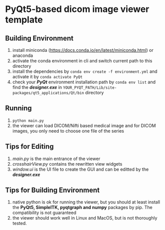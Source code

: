 # PyQt5-based dicom image viewer template

## Building Environment
1. install miniconda (https://docs.conda.io/en/latest/miniconda.html) or anaconda
2. activate the conda environment in cli and switch current path to this directory
3. install the dependencies by `conda env create -f environment.yml` and activate it by `conda activate PyQt`
4. check your ***PyQt*** environment installation path by `conda env list` and find the ***designer.exe*** in 
``YOUR_PYQT_PATH/Lib/site-packages/qt5_applications/Qt/bin`` directory

## Running
1. `python main.py`
2. the viewer can load DICOM/Nifti based medical image and for DICOM images, you only need to choose one file of the series

## Tips for Editing
1. *main.py* is the main entrance of the viewer
2. *crosshairView.py* contains the rewritten view widgets
3. *window.ui* is the UI file to create the GUI and can be editted by the ***designer.exe***

## Tips for Building Environment
1. native python is ok for running the viewer, but you should at least install the **PyQt5, SimpleITK, pyqtgraph and numpy** packages by pip. The compatibility is not guaranteed
2. the viewer should work well in Linux and MacOS, but is not thoroughly tested.